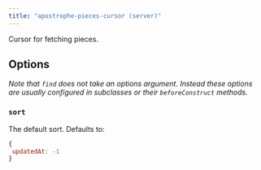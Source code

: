 ```yaml
---
title: "apostrophe-pieces-cursor (server)"
---
```

Cursor for fetching pieces.

## Options

*Note that `find` does not take an options argument. Instead these
options are usually configured in subclasses or their `beforeConstruct` methods.*

### `sort`
The default sort. Defaults to:

```javascript
{
 updatedAt: -1
}
```


